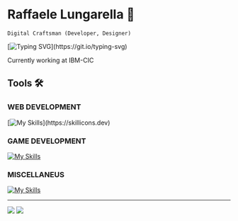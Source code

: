 # Raffaele Lungarella 🤌 

~~~
Digital Craftsman (Developer, Designer)
~~~

[![Typing SVG](https://readme-typing-svg.herokuapp.com?color=8957E5FF&center=true&vCenter=false&width=1000&lines=Ciao++👋,+I+am+Raffaele+Lungarella;+Check+out+my+Profile!;)](https://git.io/typing-svg)

Currently working at IBM-CIC

## Tools 🛠️
### WEB DEVELOPMENT
[![My Skills](https://skillicons.dev/icons?i=js,html,css,svelte,nodejs,nuxt,vue,typescript,tailwindcss,sass,)](https://skillicons.dev)
### GAME DEVELOPMENT
[![My Skills](https://skillicons.dev/icons?i=cs,unity,unreal,blender,ps)](https://skillicons.dev)
### MISCELLANEUS
[![My Skills](https://skillicons.dev/icons?i=c,cpp,java,swift,postgresql,vim)](https://skillicons.dev)

---

![](https://github-readme-stats.vercel.app/api?username=lungarella-raffaele&show_icons=true&icon_color=805AD5&text_color=808080&bg_color=ffffff00&title_color=8957E5FF&include_all_commits=true&count_private=true&hide_border=true&cache_seconds=86400&rank_icon=github)
![](https://github-readme-stats-lungarella-raffaele.vercel.app/api/top-langs/?username=rlungarella13&show_icons=true&icon_color=805AD5&text_color=808080&hide_title=true&bg_color=ffffff00&include_all_commits=true&count_private=true&hide_border=true&langs_count=12&layout=compact&hide=swift,php&cache_seconds=86400)
